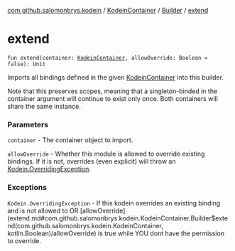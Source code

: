 [com.github.salomonbrys.kodein](../../index.md) / [KodeinContainer](../index.md) / [Builder](index.md) / [extend](.)

# extend

`fun extend(container: `[`KodeinContainer`](../index.md)`, allowOverride: Boolean = false): Unit`

Imports all bindings defined in the given [KodeinContainer](../index.md) into this builder.

Note that this preserves scopes, meaning that a singleton-binded in the container argument will continue to exist only once.
Both containers will share the same instance.

### Parameters

`container` - The container object to import.

`allowOverride` - Whether this module is allowed to override existing bindings.
If it is not, overrides (even explicit) will throw an [Kodein.OverridingException](../../-kodein/-overriding-exception/index.md).

### Exceptions

`Kodein.OverridingException` - If this kodein overrides an existing binding and is not allowed to
OR [allowOverride](extend.md#com.github.salomonbrys.kodein.KodeinContainer.Builder$extend(com.github.salomonbrys.kodein.KodeinContainer, kotlin.Boolean)/allowOverride) is true while YOU dont have the permission to override.